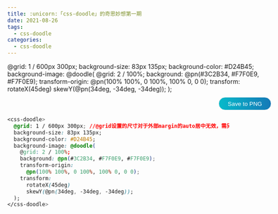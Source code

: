 ```yaml
---
title: :unicorn:「css-doodle」的奇思妙想第一期
date: 2021-08-26
tags:
  - css-doodle
categories:
  - css-doodle
---
```


<Meting server="netease" type="song" mid="1366993875" :lrc-type="3" :autoplay="false" />

<div class="example">
  <css-doodle @click="refresh" ref="doodle">
        @grid: 1 / 600px 300px;
        background-size: 83px 135px;
        background-color: #D24B45;
        background-image: @doodle(
        @grid: 2 / 100%;
        background: @pn(#3C2B34, #F7F0E9, #F7F0E9);
        transform-origin:
          @pn(100% 100%, 0 100%, 100% 0, 0 0);
        transform:
          rotateX(45deg)
          skewY(@pn(34deg, -34deg, -34deg));
        );
  </css-doodle>
  <div style="text-align:right;margin: 10px 0;">
    <button class="btn" @click="saveToPng">Save to PNG</button>
  </div>
</div>

<style>
  .example{
    width:600px; 
    margin: 10px auto; 
  }
  .btn{
    width:120px;
    height:30px;
    color: #fff;
    border:1px solid #eee;
    border-radius: 15px;
    background: linear-gradient(to left, #1579b7, #07baca);
    transform: scale(1,1);
    transition: all .2s ease;
  }
  .btn:active{
    transform: scale(1.1,.9);
  }
</style>

<script>
import "css-doodle";
export default {
  methods: {
    refresh: function () {
      this.$refs.doodle.update();
    },
    saveToPng: function() {
      this.$refs.doodle.export({
        scale: 5,
        download: true,
      })
    }
  },
}
</script>

```css
<css-doodle>
  @grid: 1 / 600px 300px; //@grid设置的尺寸对于外部margin的auto居中无效，需另行设置
  background-size: 83px 135px;
  background-color: #D24B45;
  background-image: @doodle(
    @grid: 2 / 100%;
    background: @pn(#3C2B34, #F7F0E9, #F7F0E9);
    transform-origin:
      @pn(100% 100%, 0 100%, 100% 0, 0 0);
    transform:
      rotateX(45deg)
      skewY(@pn(34deg, -34deg, -34deg));
  );
</css-doodle>
```
